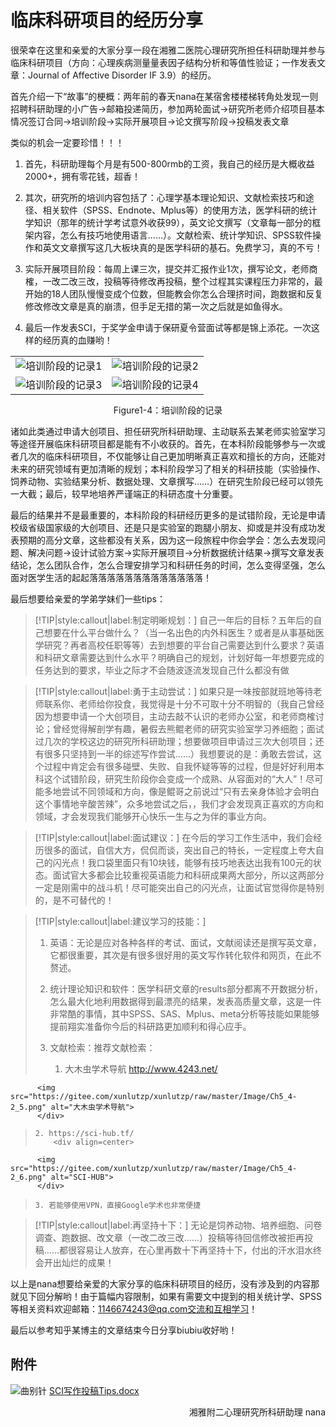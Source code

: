 # 临床科研项目的经历分享

很荣幸在这里和亲爱的大家分享一段在湘雅二医院心理研究所担任科研助理并参与临床科研项目（方向：心理疾病测量量表因子结构分析和等值性验证；一作发表文章：Journal of Affective Disorder IF 3.9）的经历。

首先介绍一下“故事”的梗概：两年前的春天nana在某宿舍楼楼梯转角处发现一则招聘科研助理的小广告→邮箱投递简历，参加两轮面试→研究所老师介绍项目基本情况签订合同→培训阶段→实际开展项目→论文撰写阶段→投稿发表文章

类似的机会一定要珍惜！！！

1. 首先，科研助理每个月是有500-800rmb的工资，我自己的经历是大概收益2000+，拥有零花钱，超香！

2. 其次，研究所的培训内容包括了：心理学基本理论知识、文献检索技巧和途径、相关软件（SPSS、Endnote、Mplus等）的使用方法，医学科研的统计学知识（那年的统计学考试意外收获99），英文论文撰写（文章每一部分的框架内容，怎么有技巧地使用语言……）。文献检索、统计学知识、SPSS软件操作和英文文章撰写这几大板块真的是医学科研的基石。免费学习，真的不亏！

3. 实际开展项目阶段：每周上课三次，提交并汇报作业1次，撰写论文，老师商榷，一改二改三改，投稿等待修改再投稿，整个过程其实课程压力非常的，最开始的18人团队慢慢变成个位数，但能教会你怎么合理挤时间，跑数据和反复修改修改文章是真的崩溃，但手足无措的第一次之后就是如鱼得水。

4. 最后一作发表SCI，于奖学金申请于保研夏令营面试等都是锦上添花。一次这样的经历真的血赚哟！

<table style="border-collapse:collapse;border:none;margin-bottom:0;">
    <tr style="border-collapse:collapse;border:none;">
        <td style="border-collapse:collapse;border:none;">
            <div align=center>
                <img src="https://gitee.com/xunlutzp/xunlutzp/raw/master/Image/Ch5_4-2_1.jpeg" alt="培训阶段的记录1">
            </div>
        </td>
        <td style="border-collapse:collapse;border:none;">
            <div align=center>
                <img src="https://gitee.com/xunlutzp/xunlutzp/raw/master/Image/Ch5_4-2_2.jpeg" alt="培训阶段的记录2">
            </div>
        </td>
    </tr>
    <tr style="border-collapse:collapse;border:none;">
        <td style="border-collapse:collapse;border:none;">
            <div align=center>
                <img src="https://gitee.com/xunlutzp/xunlutzp/raw/master/Image/Ch5_4-2_3.jpeg" alt="培训阶段的记录3">
            </div>
        </td>
        <td style="border-collapse:collapse;border:none;">
            <div align=center>
                <img src="https://gitee.com/xunlutzp/xunlutzp/raw/master/Image/Ch5_4-2_4.jpeg" alt="培训阶段的记录4">
            </div>
        </td>
    </tr>
</table>

<p align="center">Figure1-4：培训阶段的记录</p>

诸如此类通过申请大创项目、担任研究所科研助理、主动联系去某老师实验室学习等途径开展临床科研项目都是能有不小收获的。首先，在本科阶段能够参与一次或者几次的临床科研项目，不仅能够让自己更加明晰真正喜欢和擅长的方向，还能对未来的研究领域有更加清晰的规划；本科阶段学习了相关的科研技能（实验操作、饲养动物、实验结果分析、数据处理、文章撰写……）在研究生阶段已经可以领先一大截；最后，较早地培养严谨端正的科研态度十分重要。

最后的结果并不是最重要的，本科阶段的科研经历更多的是试错阶段，无论是申请校级省级国家级的大创项目、还是只是实验室的跑腿小朋友、抑或是并没有成功发表预期的高分文章，这些都没有关系，因为这一段旅程中你会学会：怎么去发现问题、解决问题→设计试验方案→实际开展项目→分析数据统计结果→撰写文章发表结论，怎么团队合作，怎么合理安排学习和科研任务的时间，怎么变得坚强，怎么面对医学生活的起起落落落落落落落落落落落落落！

最后想要给亲爱的学弟学妹们一些tips：

> [!TIP|style:callout|label:制定明晰规划：]
> 自己一年后的目标？五年后的自己想要在什么平台做什么？（当一名出色的内外科医生？或者是从事基础医学研究？再者高校任职等等）去到想要的平台自己需要达到什么要求？英语和科研文章需要达到什么水平？明确自己的规划，计划好每一年想要完成的任务达到的要求，毕业之际才不会随波逐流发现自己什么都没有做

<p></p>

> [!TIP|style:callout|label:勇于主动尝试：]
> 如果只是一味按部就班地等待老师联系你、老师给你投食，我觉得是十分不可取十分不明智的（我自己曾经因为想要申请一个大创项目，主动去敲不认识的老师办公室，和老师商榷讨论；曾经觉得解剖学有趣，暑假去熊鲲老师的研究实验室学习养细胞；面试过几次的学校这边的研究所科研助理；想要做项目申请过三次大创项目；还有很多只坚持到一半的综述写作尝试……）我想要说的是：勇敢去尝试，这个过程中肯定会有很多碰壁、失败、自我怀疑等等的过程，但是好好利用本科这个试错阶段，研究生阶段你会变成一个成熟、从容面对的“大人”！尽可能多地尝试不同领域和方向，像是鲲哥之前说过“只有去亲身体验才会明白这个事情地辛酸苦辣”，众多地尝试之后，，我们才会发现真正喜欢的方向和领域，才会发现我们能够开心快乐一生与之为伴的事业方向。

<p></p>

> [!TIP|style:callout|label:面试建议：]
> 在今后的学习工作生活中，我们会经历很多的面试，自信大方，侃侃而谈，突出自己的特长，一定程度上夸大自己的闪光点！我口袋里面只有10块钱，能够有技巧地表达出我有100元的状态。面试官大多都会比较重视英语能力和科研成果两大部分，所以这两部分一定是刚需中的战斗机！尽可能突出自己的闪光点，让面试官觉得你是特别的，是不可替代的！

<p></p>

> [!TIP|style:callout|label:建议学习的技能：]
> 1. 英语：无论是应对各种各样的考试、面试，文献阅读还是撰写英文章，它都很重要，其次是有很多很好用的英文写作转化软件和网页，在此不赘述。
>
> 2. 统计理论知识和软件：医学科研文章的results部分都离不开数据分析，怎么最大化地利用数据得到最漂亮的结果，发表高质量文章，这是一件非常酷的事情，其中SPSS、SAS、Mplus、meta分析等技能如果能够提前翔实准备你今后的科研路更加顺利和得心应手。
>
> 3. 文献检索：推荐文献检索：
>     1. 大木虫学术导航 http://www.4243.net/
>         <div align=center>
          <img src="https://gitee.com/xunlutzp/xunlutzp/raw/master/Image/Ch5_4-2_5.png" alt="大木虫学术导航">
          </div>
>
>     2. https://sci-hub.tf/
>         <div align=center>
          <img src="https://gitee.com/xunlutzp/xunlutzp/raw/master/Image/Ch5_4-2_6.png" alt="SCI-HUB">
          </div>
>
>     3. 若能够使用VPN，直接Google学术也非常便捷

<p></p>

> [!TIP|style:callout|label:再坚持十下：]
> 无论是饲养动物、培养细胞、问卷调查、跑数据、改文章（一改二改三改……）投稿等待回信修改被拒再投稿……都很容易让人放弃，在心里再数十下再坚持十下，付出的汗水泪水终会开出灿烂的成果！

以上是nana想要给亲爱的大家分享的临床科研项目的经历，没有涉及到的内容那就见下回分解哟！由于篇幅内容限制，如果有需要文中提到的相关统计学、SPSS等相关资料欢迎邮箱：1146674243@qq.com交流和互相学习！

最后以参考知乎某博主的文章结束今日分享biubiu收好哟！

## 附件

![曲别针](https://gitee.com/xunlutzp/xunlutzp/raw/master/Image/_1.svg)
[SCI写作投稿Tips.docx](https://gitee.com/zcx980605/Survive_XYSM_dev/raw/master/Attachment/Ch5_4-2_SCI%E5%86%99%E4%BD%9C%E6%8A%95%E7%A8%BFTips.docx)

<p align="right">湘雅附二心理研究所科研助理 nana</p>